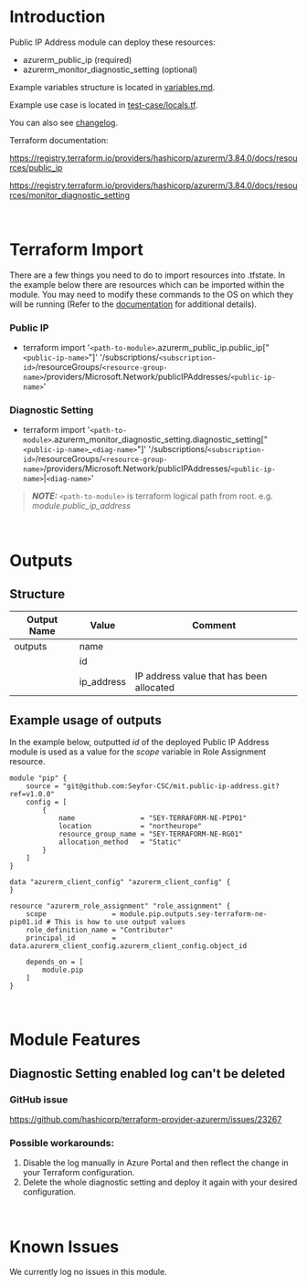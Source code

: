 # Introduction
Public IP Address module can deploy these resources:
* azurerm_public_ip (required)
* azurerm_monitor_diagnostic_setting (optional)

Example variables structure is located in [variables.md](variables.md).

Example use case is located in [test-case/locals.tf](test-case/locals.tf).

You can also see [changelog](changelog.md).

Terraform documentation:

https://registry.terraform.io/providers/hashicorp/azurerm/3.84.0/docs/resources/public_ip

https://registry.terraform.io/providers/hashicorp/azurerm/3.84.0/docs/resources/monitor_diagnostic_setting

&nbsp;

# Terraform Import
There are a few things you need to do to import resources into .tfstate. In the example below there are resources which can be imported within the module. You may need to modify these commands to the OS on which they will be running (Refer to the [documentation](https://developer.hashicorp.com/terraform/cli/commands/import#example-import-into-resource-configured-with-for_each) for additional details).
### Public IP
* terraform import '`<path-to-module>`.azurerm_public_ip.public_ip["`<public-ip-name>`"]' '/subscriptions/`<subscription-id>`/resourceGroups/`<resource-group-name>`/providers/Microsoft.Network/publicIPAddresses/`<public-ip-name>`'
### Diagnostic Setting
* terraform import '`<path-to-module>`.azurerm_monitor_diagnostic_setting.diagnostic_setting["`<public-ip-name>`_`<diag-name>`"]' '/subscriptions/`<subscription-id>`/resourceGroups/`<resource-group-name>`/providers/Microsoft.Network/publicIPAddresses/`<public-ip-name>`|`<diag-name>`'

 > **_NOTE:_** `<path-to-module>` is terraform logical path from root. e.g. _module.public\_ip\_address_

&nbsp;

# Outputs
## Structure

| Output Name | Value      | Comment                                  |
| ----------- | ---------- | ---------------------------------------- |
| outputs     | name       |                                          |
|             | id         |                                          |
|             | ip_address | IP address value that has been allocated |


## Example usage of outputs
In the example below, outputted _id_ of the deployed Public IP Address module is used as a value for the _scope_ variable in Role Assignment resource.
```
module "pip" {
    source = "git@github.com:Seyfor-CSC/mit.public-ip-address.git?ref=v1.0.0"
    config = [
        {
            name                = "SEY-TERRAFORM-NE-PIP01"
            location            = "northeurope"
            resource_group_name = "SEY-TERRAFORM-NE-RG01"
            allocation_method   = "Static"
        }
    ]
}

data "azurerm_client_config" "azurerm_client_config" {
}

resource "azurerm_role_assignment" "role_assignment" {
    scope                = module.pip.outputs.sey-terraform-ne-pip01.id # This is how to use output values
    role_definition_name = "Contributor"
    principal_id         = data.azurerm_client_config.azurerm_client_config.object_id

    depends_on = [
        module.pip
    ]
}
```

&nbsp;

# Module Features
## Diagnostic Setting enabled log can't be deleted
### GitHub issue
https://github.com/hashicorp/terraform-provider-azurerm/issues/23267
### Possible workarounds: 
1. Disable the log manually in Azure Portal and then reflect the change in your Terraform configuration.
2. Delete the whole diagnostic setting and deploy it again with your desired configuration.

&nbsp;

# Known Issues
We currently log no issues in this module.